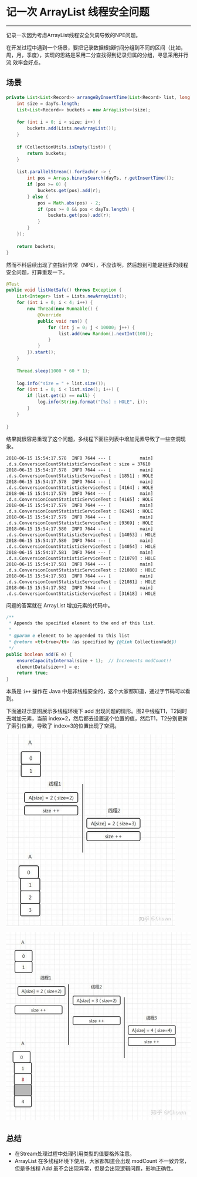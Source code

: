 # 记一次 ArrayList 线程安全问题
---

记录一次因为考虑ArrayList线程安全欠周导致的NPE问题。

在开发过程中遇到一个场景，要把记录数据根据时间分组到不同的区间（比如，周，月，季度），实现的思路是采用二分查找得到记录归属的分组，寻思采用并行流 效率会好点。

## 场景


```java
private List<List<Record>> arrangeByInsertTime(List<Record> list, long[] dayTs) {
    int size = dayTs.length;
    List<List<Record>> buckets = new ArrayList<>(size);

    for (int i = 0; i < size; i++) {
        buckets.add(Lists.newArrayList());
    }

    if (CollectionUtils.isEmpty(list)) {
        return buckets;
    }

    list.parallelStream().forEach(r -> {
        int pos = Arrays.binarySearch(dayTs, r.getInsertTime());
        if (pos >= 0) {
            buckets.get(pos).add(r);
        } else {
            pos = Math.abs(pos) - 2;
            if (pos >= 0 && pos < dayTs.length) {
                buckets.get(pos).add(r);
            }
        }
    });

    return buckets;
}

```


然而不料后续出现了空指针异常（NPE），不应该啊，然后想到可能是链表的线程安全问题，打算重现一下。


```java
@Test
public void listNotSafe() throws Exception {
    List<Integer> list = Lists.newArrayList();
    for (int i = 0; i < 4; i++) {
        new Thread(new Runnable() {
            @Override
            public void run() {
                for (int j = 0; j < 10000; j++) {
                    list.add(new Random().nextInt(100));
                }
            }
        }).start();
    }

    Thread.sleep(1000 * 60 * 1);

    log.info("size = " + list.size());
    for (int i = 0; i < list.size(); i++) {
        if (list.get(i) == null) {
            log.info(String.format("[%s] : HOLE", i));
        }
    }

}

```

结果就很容易重现了这个问题，多线程下面往列表中增加元素导致了一些空洞现象。

```
2018-06-15 15:54:17.578  INFO 7644 --- [           main] .d.s.ConversionCountStatisticServiceTest : size = 37610
2018-06-15 15:54:17.578  INFO 7644 --- [           main] .d.s.ConversionCountStatisticServiceTest : [1851] : HOLE
2018-06-15 15:54:17.578  INFO 7644 --- [           main] .d.s.ConversionCountStatisticServiceTest : [4164] : HOLE
2018-06-15 15:54:17.579  INFO 7644 --- [           main] .d.s.ConversionCountStatisticServiceTest : [4165] : HOLE
2018-06-15 15:54:17.579  INFO 7644 --- [           main] .d.s.ConversionCountStatisticServiceTest : [6246] : HOLE
2018-06-15 15:54:17.579  INFO 7644 --- [           main] .d.s.ConversionCountStatisticServiceTest : [9369] : HOLE
2018-06-15 15:54:17.580  INFO 7644 --- [           main] .d.s.ConversionCountStatisticServiceTest : [14053] : HOLE
2018-06-15 15:54:17.580  INFO 7644 --- [           main] .d.s.ConversionCountStatisticServiceTest : [14054] : HOLE
2018-06-15 15:54:17.581  INFO 7644 --- [           main] .d.s.ConversionCountStatisticServiceTest : [21079] : HOLE
2018-06-15 15:54:17.581  INFO 7644 --- [           main] .d.s.ConversionCountStatisticServiceTest : [21080] : HOLE
2018-06-15 15:54:17.581  INFO 7644 --- [           main] .d.s.ConversionCountStatisticServiceTest : [21081] : HOLE
2018-06-15 15:54:17.582  INFO 7644 --- [           main] .d.s.ConversionCountStatisticServiceTest : [31618] : HOLE
```


问题的答案就在 ArrayList 增加元素的代码中。

```java
/**
 * Appends the specified element to the end of this list.
 *
 * @param e element to be appended to this list
 * @return <tt>true</tt> (as specified by {@link Collection#add})
 */
public boolean add(E e) {
    ensureCapacityInternal(size + 1);  // Increments modCount!!
    elementData[size++] = e;
    return true;
}
```


本质是 `i++` 操作在 Java 中是非线程安全的，这个大家都知道，通过字节码可以看到。

下面通过示意图展示多线程环境下 add 出现问题的情形。图2中线程T1，T2同时去增加元素，当前 index=2，然后都去设置这个位置的值，然后T1，T2分别更新了索引位置，导致了 index=3的位置出现了空洞。

![图1 正常情况](arraylist-thread-safe-case-1.jpg)

![图2 出现问题](arraylist-thread-safe-case-2.jpg)

## 总结

* 在Stream处理过程中处理引用类型的值要格外注意。
* ArrayList 在多线程环境下使用，大家都知道会出现 modCount 不一致异常，但是多线程 Add 虽不会出现异常，但是会出现逻辑问题，影响正确性。



